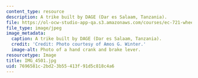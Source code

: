```yaml
---
content_type: resource
description: A trike built by DAGE (Dar es Salaam, Tanzania).
file: https://ol-ocw-studio-app-qa.s3.amazonaws.com/courses/ec-721-wheelchair-design-in-developing-countries-spring-2009/7696581c2bd23b55413f91d5c818c4a6_IMG_4501.jpg
file_type: image/jpeg
image_metadata:
  caption: A trike built by DAGE (Dar es Salaam, Tanzania).
  credit: 'Credit: Photo courtesy of Amos G. Winter.'
  image-alt: Photo of a hand crank and brake lever.
resourcetype: Image
title: IMG_4501.jpg
uid: 7696581c-2bd2-3b55-413f-91d5c818c4a6
---
```

